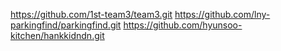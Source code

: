 https://github.com/1st-team3/team3.git
https://github.com/lny-parkingfind/parkingfind.git
https://github.com/hyunsoo-kitchen/hankkidndn.git
